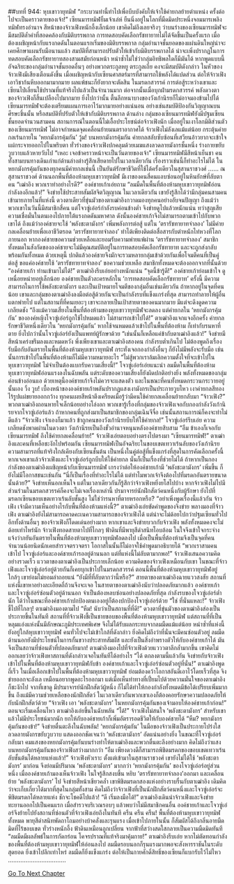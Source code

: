 ##บทที่ 944: หุบเขาวายุทมิฬ
“กระบวนท่านี้ทำไปเพื่อบีบบังคับให้เจ้าใช้ค่ายกลย้ายตำแหน่ง ครั้งต่อไปจะเป็นคราวตายของเจ้า!”
เซียนมารทมิฬยิ้มเจ้าเล่ห์ ยืนนิ่งอยู่ในโลกที่มืดมิดประหนึ่งจอมมารเพลิงทมิฬทรงอำนาจ
สีหน้าของจ้าวเฟิงหนักอึ้งเล็กน้อย เขาคิดไม่ถึงเลยจริงๆ ว่าบนร่างของเซียนมารทมิฬจะมีสมบัติล้ำค่าที่สอดคล้องกับมิติบรรพกาล
การทดสอบคัดเลือกรัชทายาทไม่ได้จัดขึ้นเป็นครั้งแรก
เมื่อต้องเผชิญหน้ากับแรงกดดันในตอนแรกเริ่มของมิติบรรพกาล
กลุ่มอำนาจชั้นยอดของแผ่นดินใหญ่น่าจะเคยศึกษาแผนรับมือนานแล้ว สมบัติที่สามารถปรับตัวให้เข้ากับมิติบรรพกาลได้ น่าจะเพิ่งปรากฏในการทดสอบคัดเลือกรัชทายาทสองสามสมัยก่อนหน้า
หนำซ้ำไม่ใช่ว่ากลุ่มอิทธิพลใดก็มีมันได้
หากพูดแบบนี้ อัจฉริยะของกลุ่มอำนาจชั้นยอดอื่นๆ อย่างพวกตระกูลหยู ตระกูลเถี่ย คงจะมีสมบัติดังกล่าว ในหัวของจ้าวเฟิงมีเสียงเตือนดังขึ้น
เมื่อเผชิญหน้ากับเซียนศาสตร์มารที่สามารถใช้พลังได้แปดส่วน ต่อให้จ้าวเฟิงเอาวิชาก้นหีบออกมามากมาย ผลแพ้ชนะก็ยังยากจะตัดสิน
ในมรดกสวรรค์ การต่อสู้ระหว่างเขาและเซียนไป่เลี่ยนใช้ปราณที่แท้จริงไปแล้วเป็นจำนวนมาก ต่อจากนั้นเมื่อบุกฝ่ามรดกสวรรค์ พลังดวงตาของจ้าวเฟิงก็สิ้นเปลืองไปมากมาย
ยิ่งไปกว่านั้น ตื้นลึกหนาบางของวังเก้านิรยก็ไม่อาจมองข้ามไปได้ เซียนมารทมิฬจะต้องเตรียมแผนการเอาไว้มากมายอย่างแน่นอน อย่างเช่นสมบัติป้องกันวิญญาณบนศีรษะชิ้นนั้น หรือสมบัติที่ปรับตัวให้เข้ากับมิติบรรพกาล
ด้านล่าง กลุ่มของเซียนมารทมิฬยังมีปฐมเซียนชั้นยอดจำนวนสามคน
สถานการณ์ในตอนนี้ไม่เอื้อประโยชน์ต่อจ้าวเฟิงนัก
เมื่ออยู่ในเงาโลกมิติส่วนตัวของเซียนมารทมิฬ ไม่อาจกำหนดจุดเคลื่อนย้ายมนตราอากาศได้
จ้าวเฟิงไม่ลังเลแม้แต่น้อย กระตุ้นค่ายกลเร้นกายใน ‘หยกมังกรคุ้มกัน’ วู้ม!
บนหยกมังกรคุ้มกัน ค่ายกลสลับซับซ้อนที่เสวียนอ้าวยากจะเข้าใจแผ่กระจายออกไปในพริบตา
ทั่วร่างของจ้าวเฟิงปกคลุมด้วยเมฆแสงลวดลายมังกรชั้นหนึ่ง ร่างกายขยับวูบวาบแล้วหายวับไป
“เหอะ เจอข้าคราวหน้าจะเป็นวันตายของเจ้า”
เซียนมารทมิฬมีสีหน้าเย็นชา
คนทั้งสามบนทางเดินเก่าแก่ด้านล่างต่างรู้สึกเสียดายไปในเวลาเดียวกัน
เรื่องราวเช่นนี้ก็ทำอะไรไม่ได้ ในหยกมังกรคุ้มกันของทุกคนมีค่ายกลเช่นนี้ เป็นยันต์รักษาชีวิตที่ใช้ได้ครั้งเดียวในสุสานราชวงศ์
……
ณ สุสานราชวงศ์ ด้านนอกพื้นที่ต้องห้ามหุบเขาวายุทมิฬ มีเงาของคนสี่คนแอบซ่อนอยู่ในหินยักษ์ที่ลับตาคน
“เฒ่าอิง พวกเราทำอย่างไรดี?”
องค์ชายเก้าเอ่ยถาม
“ลมมืดในพื้นที่ต้องห้ามหุบเขาวายุทมิฬอ่อนกำลังลงอีกแล้ว!”
จิงข่ายใช้ประสาทสัมผัสจิตวิญญาณ
ในเวลาเดียวกัน เขายังรู้สึกได้ว่ามีกลุ่มคนสามคนเข้ามายภายในที่แห่งนี้
ดวงตาเดียวที่ขุ่นมัวของตาเฒ่าอิงกวาดมองทุกคนอย่างอับจนปัญญา
ถึงแม้ว่าพวกเขาในวันนี้มีสมาชิกสี่คน แต่โจวซู่เอ๋อร์กำลังรบค่อนข้างต่ำ จิงข่ายดูไปแล้วหนักแน่น ทว่าสูญเสียความเชื่อมั่นในตนเองไปภายใต้แรงกดดันมหาศาล
ดังนั้นองค์ชายเก้าจึงไม่สามารถตามเข้าไปกับพวกเขาได้
ถึงแม้ว่าองค์ชายจะใช้ ’พลังชะตามังกร’ เพิ่มพลังการต่อสู้
แต่ใน ’ตรารัชทายาทจำลอง’ ไม่มีค่ายกลเคลื่อนย้ายเพื่อเอาชีวิตรอด
‘ตรารัชทายาทจำลอง’ ทำได้เพียงติดต่อสื่อสารกับตำหนักไท่หวงที่โลกภายนอก
หากองค์ชายขอความช่วยเหลือและยอมรับความพ่ายแพ้ผ่าน ‘ตรารัชทายาทจำลอง’ สมาชิกทั้งหมดในสังกัดขององค์ชายจะไม่มีคุณสมบัติอยู่ในการทดสอบคัดเลือกรัชทายาท และจะถูกส่งกลับพร้อมกันทั้งหมด
ด้วยเหตุนี้ ปกติแล้วองค์ชายจึงมักจะรวมหลายกลุ่มเข้าด้วยกันเพื่อโจมตีคนที่เป็นคู่ต่อสู้
ขอแค่องค์ชายใช้ ’ตรารัชทายาทจำลอง’ ขอความช่วยเหลือ สมาชิกทั้งหมดจะต้องออกจากที่นั้นด้วย
“องค์ชายเก้า ท่านเข้ามาไม่ได้!”
ตาเฒ่าอิงรีบเอ่ยอย่างหนักแน่น
“จุดนี้ข้ารู้ดี!”
องค์ชายเก้าย่อมเข้าใจ ดูเหนื่อยหน่ายอยู่เล็กน้อย
องค์ชายเป็นตัวละครหลักใน ‘การทดสอบคัดเลือกรัชทายาท’ ครั้งนี้ มีความสามารถในการใช้พลังชะตามังกร และเป็นเป้าหมายโจมตีของกลุ่มอื่นเช่นเดียวกัน
ถ้าหากอยู่ในจุดที่คนน้อย เขาและกลุ่มของตาเฒ่าอิงลงมือต่อสู้ด้วยกันจะเป็นกำลังรบที่แข็งแกร่งที่สุด สามารถทำลายให้ผู้อื่นแตกพ่ายไป
แต่ในสถานที่ที่คนเยอะๆ เขาจะกลายเป็นเป้าสายตาของคนมากมาย มีแต่จะดึงดูดความเกลียดชัง
“ถึงแม้ความเสี่ยงในพื้นที่ต้องห้ามของหุบเขาวายุทมิฬจะลดลง แต่ค่ายกลใน ‘หยกมังกรคุ้มกัน’ ขององค์หญิงโจวซู่เอ๋อร์ถูกใช้ไปหมดแล้ว ไม่สามารถเข้าไปได้!”
ตาเฒ่าอิงแจกแจงอีกครั้ง
ค่ายกลรักษาชีวิตหนึ่งเดียวใน ‘หยกมังกรคุ้มกัน’ หากใช้จนหมดแล้วเข้าไปในพื้นที่ต้องห้าม ก็เท่ากับรนหาที่ตาย
ยิ่งไปกว่านั้นโจวซู่เอ๋อร์ยังเป็นแพทย์ผู้รักษาด้วย
“เช่นนั้นก็เหลือแค่ข้ากับตาเฒ่าอิงแล้ว!”
จิงข่ายมีสีหน้าเคร่งขรึมลงและหมดหวัง
พึ่งเพียงเขาและตาเฒ่าอิงสองคน กำลังรบต่ำเกินไป ไม่ต้องพูดถึงเรื่องรับมือกับอันตรายในพื้นที่ต้องห้ามหุบเขาวายุทมิฬ กระทั่งเจอกองกำลังอื่นๆ ก็ยังไม่มีพลังจะรับมือ
เช่นนั้นการเข้าไปในพื้นที่ต้องห้ามก็ไม่มีความหมายอะไร
“ไม่สู้พวกเราล้มเลิกความตั้งใจที่จะเข้าไปในหุบเขาวายุทมิฬ ไม่จำเป็นต้องแบกรับความเสี่ยงนี้!”
โจวซู่เอ๋อร์เอ่ยแนะนำ
ลมมืดในพื้นที่ต้องห้ามหุบเขาวายุทมิฬอ่อนแรงลงในฉับพลัน แต่ระดับของความเสี่ยงก็ยังผิดปกติอย่างยิ่ง
พลังทั้งหมดของกลุ่มค่อนข้างอ่อนแอ ด้วยเหตุนี้องค์ชายเก้าจึงไม่ควรจะแสดงตัว
และในขณะที่คนทั้งหมดกระวนกระวายอยู่นั้นเอง
วิ้ง วูบ!
เบื้องหน้าขององค์ชายเก้าพลันปรากฏแสงเงามังกรเป็นประกายวูบไหว เงาค่ายกลสีทองไร้รูปแผ่ขยายออกกว้าง
ทุกคนเผยสีหน้าตึงเครียดเมื่อรู้ว่ามีคนใช้ค่ายกลเคลื่อนย้ายกลับมา
“จ้าวเฟิง?”
พวกตาเฒ่าอิงถอนหายใจเล็กน้อยอย่างโล่งอก
พวกเขารู้เรื่องที่กลุ่มของจ้าวเฟิงเจอกับกองกำลังวังเก้านิรยจากโจวซู่เอ๋อร์แล้ว
ถ้าหากคนที่ถูกส่งมาเป็นสมาชิกของกลุ่มเฉินจีจื่อ เช่นนั้นสถานการณ์ก็คงจะท่าไม่ดีแล้ว
“จ้าวเฟิง เจ้าเองก็มาแล้ว ข้าถูกคนของวังเก้านิรยบีบให้ใช้ค่ายกล!”
โจวซู่เอ๋อร์รีบเอ่ย ความเกลียดชังพาดผ่านในดวงตา
วังเก้านิรยเป็นถึงขั้วอำนาจหนุนหลังองค์ชายสิบสาม
“อืม ข้าเองก็เจอกับเซียนมารทมิฬ ถึงใช้ค่ายกลเคลื่อนย้าย!”
จ้าวเฟิงเอ่ยตอบอย่างตรงไปตรงมา
“เซียนมารทมิฬ!”
ตาเฒ่าอิงและคนที่เหลือชะงักไปพร้อมกัน
เซียนมารทมิฬเป็นอัจฉริยะในขอบเขตเทวาเร้นลับของวังเก้านิรย ความสามารถที่แท้จริงใกล้เคียงกับเซียนชั้นต้น เป็นหนึ่งในคู่ต่อสู้ที่แข็งแกร่งที่สุดในการคัดเลือกครั้งนี้
หากเจอเขาแล้วจ้าวเฟิงและโจวซู่เอ๋อร์ถูกบีบให้ใช้ค่ายกล นั่นก็เป็นเรื่องที่ช่วยไม่ได้
ถ้าหากเป็นกองกำลังของตาเฒ่าอิงเผชิญหน้ากับเซียนมารทมิฬ
เกรงว่าต่อให้องค์ชายเก้ามี ‘พลังชะตามังกร’ เพิ่มขึ้น ก็ยังไม่มีโอกาสชนะเช่นกัน
“นี่ก็เป็นเรื่องที่ทำอะไรไม่ได้ แต่ทำไมพวกเจ้าจึงต้องไปที่มรดกอันตรายขนาดนั้นด้วย?”
จิงข่ายเห็นอกเห็นใจ แต่ในเวลาเดียวกันก็รู้สึกว่าจ้าวเฟิงหยิ่งยโสไปบ้าง
หากจ้าวเฟิงไม่ไปมีส่วนร่วมในมรดกสวรรค์ก็คงจะไม่เจอเรื่องเหล่านี้
ปรมาจารย์นักฝึกสัตว์คนหนึ่งกับผู้รักษา ยังไปที่มรดกเซียนขอบเขตเทวาเร้นลับชั้นสูง ไม่ใช่ว่ารนหาที่ตายหรอกหรือ?
“อย่าเพิ่งพูดเรื่องนี้แล้วกัน จ้าวเฟิง เจ้ามีความเห็นอย่างไรกับพื้นที่ต้องห้ามแห่งนี้?”
ตาเฒ่าอิงเอ่ยขัดคำพูดของจิงข่าย พลางมองที่จ้าวเฟิง
ตาเฒ่าอิงยังไม่สามารถคาดคะเนความสามารถของจ้าวเฟิงได้ แต่น่าจะไม่ด้อยไปกว่าปฐมเซียนทั่วไป
อีกทั้งด้านอื่นๆ ของจ้าวเฟิงก็โดดเด่นอย่างมาก
หากเขาและจิงข่ายบวกกับจ้าวเฟิง พลังทั้งหมดคงจะไม่ด้อยเท่าไหร่นัก
จ้าวเฟิงทอดสายตาไปที่ไกลๆ ฟ้าดินที่มีพายุสีดำสนิทโอบล้อม ในใจจึงเข้าใจกระจ่างแจ้งว่าภยันอันตรายในพื้นที่ต้องห้ามหุบเขาวายุทมิฬลดลงไป
เมื่อเป็นพื้นที่ต้องห้ามจึงเป็นจุดที่คนจำนวนน้อยนิดนักเคยสำรวจตรวจตรา โอกาสในนั้นก็ไม่อาจใช้คำพูดมาอธิบายได้
“พวกเราสามคนเข้าไป โจวซู่เอ๋อร์และองค์ชายเก้ารออยู่ด้านนอก แต่ที่แห่งนี้ไม่ลับตามากพอ!”
จ้าวเฟิงเสนอความคิดอย่างรวดเร็ว
แววตาของตาเฒ่าอิงเป็นประกายเล็กน้อย ความคิดของจ้าวเฟิงเหมือนกับเขา
ในขณะที่จ้าวเฟิงและโจวซู่เอ๋อร์อยู่ด้วยกันก็เคยบุกเข้าไปในมรดกสวรรค์
ตอนนี้พื้นที่ต้องห้ามหุบเขาวายุทมิฬอยู่ใกล้ๆ เขาย่อมไม่ยอมล่าถอยแน่
“ยังมีที่ที่ลับตากว่านี้หรือ?”
สายตาของตาเฒ่าอิงฉายแววสงสัย สถานที่แห่งนี้เขาหาอย่างละเอียดถี่ถ้วนจึงจะเจอ ในสายตาของตาเฒ่าอิงนับว่าปลอดภัยมากแล้ว
องค์ชายเก้าและโจวซู่เอ๋อร์ซ่อนตัวอยู่ด้านนอก จำเป็นต้องหลบซ่อนอย่างปลอดภัยที่สุด
กำลังรบของโจวซู่เอ๋อร์ต่ำนัก ได้ว่าในขณะที่องค์ชายเก้าปกป้องตนเองอยู่ก็ต้องปกป้องโจวซู่เอ๋อร์ด้วย
“ใช่ ที่นั่นแหละ!”
จ้าวเฟิงชี้ไปที่ไกลๆ!
ตาเฒ่าอิงมองตามไป
“หืม! นับว่าเป็นสถานที่ที่ดี!”
ดวงตาที่ขุ่นมัวของตาเฒ่าอิงส่องเป็นประกายขึ้นในทันที
สถานที่ที่จ้าวเฟิงชี้เป็นชายขอบของพื้นที่ต้องห้ามหุบเขาวายุทมิฬ
แต่สถานที่ที่เป็นหลุมแอ่งแห่งนั้นมีลักษณะภูมิประเทศพิเศษ จึงไม่ได้รับผลกระทบจากลมมืดแม้แต่น้อย
หนำซ้ำที่แห่งนี้ยังอยู่ใกล้หุบเขาวายุทมิฬ คนทั่วไปจะไม่เข้าใกล้ที่ดังกล่าว ยิ่งคิดไม่ถึงว่าที่นั่นจะมีคนซ่อนตัวอยู่ ลมมืดด้านนอกยังมีประโยชน์ในการกั้นขวางประสาทสัมผัส และยังเป็นสิ่งอำพรางตัวให้กับองค์ชายเก้าได้
มันจึงเป็นสถานที่ซ่อนตัวที่ปลอดภัยมาก!
ตาเฒ่าอิงมองไปที่จ้าวเฟิงด้วยแวววตาลึกล้ำมากขึ้น เขาคิดไม่ออกเลยว่าจ้าวเฟิงหาสถานที่ดังกล่าวเจอในทันทีได้อย่างไร
“ได้ ตกลงตามนี้แล้วกัน จิงข่ายกับจ้าวเฟิงเข้าไปในพื้นที่ต้องห้ามหุบเขาวายุทมิฬกับข้า องค์ชายเก้าและโจวซู่เอ๋อร์ซ่อนตัวอยู่ที่นั่น!”
ตาเฒ่าอิงพูดถี่เร็ว
ในเมื่อเลือกเข้าไปในพื้นที่ต้องห้ามหุบเขาวายุทมิฬ ย่อมต้องคว้าโอกาสอันดีเอาไว้โดยเร็วที่สุด
จิงข่ายออกจะลังเล เหมือนอยากพูดอะไรออกมา แต่เมื่อเห็นท่าทางที่เปี่ยมไปด้วยความมั่นใจของตาเฒ่าอิงก็ชะงักไป
จากที่เขาดู มีปรมาจารย์นักฝึกสัตว์ผู้หนึ่ง ก็ไม่ได้ทำให้กองกำลังทั้งหมดมีข้อได้เปรียบเพิ่มมากขึ้น
ถึงแม้มีความช่วยเหลือของนักฝึกสัตว์ ในเวลาเดียวกันพวกเขาเองก็ต้องคอยรักษาความปลอดภัยให้กับนักฝึกสัตว์ด้วย
“จ้าวเฟิง เอา ‘พลังชะตามังกร’ ในหยกมังกรคุ้มกันของเจ้ามอบให้องค์ชายเก้าก่อน!”
ตอนจะเริ่มเคลื่อนไหว ตาเฒ่าอิงเอ่ยขึ้นในฉับพลัน
“ได้!”
จ้าวเฟิงไม่สนใจ
‘พลังชะตามังกร’ สำหรับเขาแล้วไม่มีประโยชน์มากนัก
ยกให้กับองค์ชายเก้าก็เพิ่มอัตรารอดชีวิตให้กับองค์ชายได้
“หืม? หยกมังกรคุ้มกันของข้า!”
จิงข่ายตื่นตะลึงในฉับพลัน!
‘หยกมังกรคุ้มกัน’ ในมือของจ้าวเฟิงเป็นประกายโปร่งใส ลวดลายมังกรขยับวูบวาบ แสดงออกชัดเจนว่า ‘พลังชะตามังกร’ อัดแน่นอย่างยิ่ง
ในขณะที่โจวซู่เอ๋อร์กลับมา คมแสงของหยกมังกรคุ้มกันบนร่างทำให้ตาเฒ่าอิงและพวกตื่นตะลึงอย่างมาก
คิดไม่ถึงว่าแสงบนหยกมังกรคุ้มกันของจ้าวเฟิงสว่างมากกว่า
“อืม เพียงดวงดีก็สามารถพิชิตมรดกของขอบเขตเทวาเร้นลับชั้นต้นได้หลายแห่งแล้ว!”
จ้าวเฟิงหัวเราะ ตั้งแต่เข้ามาในสุสานราชวงศ์ เขายังไม่ได้ใช้ ‘พลังชะตามังกร’ มาก่อน จึงย่อมมีปริมาณ ‘พลังชะตามังกร’ มากกว่า ‘หยกมังกรคุ้มกัน’ ของโจวซู่เอ๋อร์อยู่ส่วนหนึ่ง
เมื่อองค์ชายเก้ามองเห็นจ้าวเฟิง ในใจรู้สึกสงบขึ้น หยิบ ‘ตรารัชทายาทจำลอง’ออกมา และเคลื่อนย้าย ‘พลังชะตามังกร’ ไป
จิงข่ายสีหน้าเขียวคล้ำ เขาพิชิตมรดกสองแห่งอย่างราบรื่นกับตาเฒ่าอิง เดิมคิดว่าจะเก็บเกี่ยวได้มากที่สุดในกลุ่มทั้งสาม
คิดไม่ถึงว่าจ้าวเฟิงที่เป็นนักฝึกสัตว์คนหนึ่งและโจวซู่เอ๋อร์จะพิชิตมรดกได้หลายแห่ง
ชักจะโชคดีไปแล้ว!
“ดี เริ่มลงมือได้!”
ตาเฒ่าอิงเดินนำจ้าวเฟิงและจิงข่าย ทะยานออกไปเป็นคนแรก เมื่อสำรวจบริเวณรอบๆ แล้วพบว่าไม่มีสมาชิกคนอื่น องค์ชายเก้าและโจวซู่เอ๋อร์จึงย้ายไปยังสถานที่ซ่อนตัวที่จ้าวเฟิงเอ่ยถึงในทันที
ครืน ครืน ครืน!
พื้นที่ต้องห้ามหุบเขาวายุทมิฬทั้งหมด พายุสีดำสนิทพัดถาโถมอย่างบ้าคลั่งและรุนแรง
เมื่อเข้าไปภายในนั้น ก็สัมผัสได้ถึงกลิ่นอายมืดมิดที่ไร้ขอบเขต ทั่วร่างหนักอึ้ง ฟ้าดินเหมือนถูกเปลี่ยน จากฟ้าที่สว่างสดใสกลายเป็นความมืดมิดทันที
“ลมมืดมีผลลัพธ์ในการกัดกร่อน โคจรปราณที่แท้จริงมาคุ้มกาย!”
ตาเฒ่าอิงรีบเอ่ย
หากไม่ตัดทอนกำลังของพื้นที่ต้องห้ามหุบเขาวายุทมิฬให้อ่อนลงไป ลมมืดรอบนอกก็รุนแรงมากพอจะสังหารราชันในระดับสุดยอด ยิ่งเข้าไปลึกเท่าไหร่ ลมมืดก็ยิ่งแข็งแกร่ง ต่อให้เป็นกายศักดิ์สิทธิ์ของเซียนก็แบกรับไว้ไม่ไหว
……………………………


[Go To Next Chapter]( ./182.md)